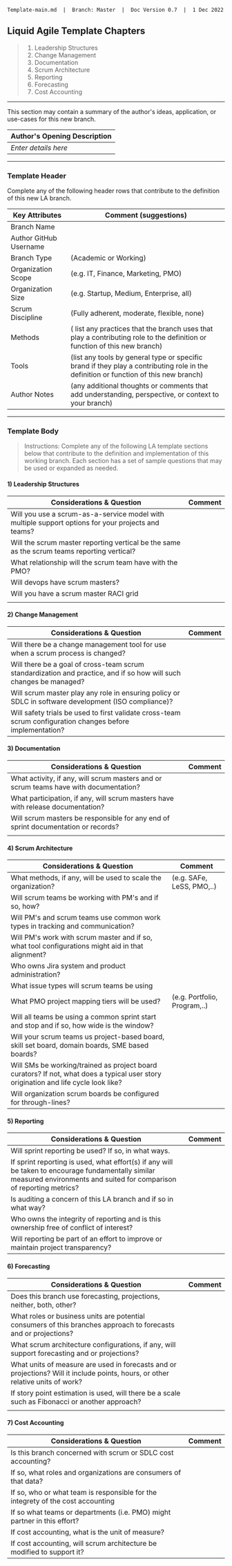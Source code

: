 ```
Template-main.md  |  Branch: Master  |  Doc Version 0.7  |  1 Dec 2022
```

## Liquid Agile Template Chapters

>1. Leadership Structures
>2. Change Management
>3. Documentation
>4. Scrum Architecture
>5. Reporting
>6. Forecasting
>7. Cost Accounting


---

This section may contain a summary of the author's ideas, application, or use-cases for this new branch. 
 
|Author's Opening Description|
|----|
|_Enter details here_| 



---

### Template Header
Complete any of the following header rows that contribute to the definition of this new LA branch. 

| Key Attributes | Comment (suggestions)|
|-------|---------|
| Branch Name | |
| Author GitHub Username | |
| Branch Type | (Academic or Working) |
| Organization Scope      |   (e.g. IT, Finance, Marketing, PMO)                     |
| Organization Size  | (e.g. Startup, Medium, Enterprise, all)  |
| Scrum Discipline | (Fully adherent, moderate, flexible, none) |
| Methods  |  ( list any practices that the branch uses that play a contributing role to the definition or function of this new branch) |
| Tools | (list any tools by general type or specific brand if they play a contributing role in the definition or function of this new branch) |
| Author Notes |  (any additional thoughts or comments that add understanding, perspective, or context to your branch)  |

---
### Template Body



>Instructions: Complete any of the following LA template sections below that contribute to the definition and implementation of this working branch. Each section has a set of sample questions that may be used or expanded as needed.  


#### 1) Leadership Structures

| Considerations & Question | Comment |
|-------|---------|
| Will you use a scrum-as-a-service model with multiple support options for your projects and teams? | | 
| Will the scrum master reporting vertical be the same as the scrum teams reporting vertical?   |  |
|What relationship will the scrum team have with the PMO? | | 
|Will devops have scrum masters? | | 
|Will you have a scrum master RACI grid  | |
| | | 



#### 2) Change Management
| Considerations & Question | Comment |
|-------|---------|
|Will there be a change management tool for use when a scrum process is changed?  | | 
|Will there be a goal of cross-team scrum standardization and practice, and if so how will such changes be managed? | | 
|Will scrum master play any role in ensuring policy or SDLC in software development (ISO compliance)? | | 
|Will safety trials be used to first validate cross-team scrum configuration changes before implementation? | | 


#### 3) Documentation
| Considerations & Question | Comment |
|-------|---------|
| What activity, if any, will scrum masters and or scrum teams have with documentation? | |
|What participation, if any, will scrum masters have with release documentation? | |
| Will scrum masters be responsible for any end of sprint documentation or records?| |
| | | 

#### 4) Scrum Architecture
| Considerations & Question | Comment |
|-------|---------|
|What methods, if any, will be used to scale the organization? | (e.g. SAFe, LeSS, PMO,..)| 
|Will scrum teams be working with PM's and if so, how? | | 
|Will PM's and scrum teams use common work types in tracking and communication? | | 
|Will PM's work with scrum master and if so, what tool configurations might aid in that alignment? | | 
|Who owns Jira system and product administration? | | 
|What issue types will scrum teams be using | | 
|What PMO project mapping tiers will be used? | (e.g. Portfolio, Program,..) |
|Will all teams be using a common sprint start and stop and if so, how wide is the window? | | 
|Will your scrum teams us project-based board, skill set board, domain boards, SME based boards? | | 
|Will SMs be working/trained as project board curators? If not, what does a typical user story origination and life cycle look like? | |
|Will organization scrum boards be configured for through-lines? | |  


#### 5) Reporting
| Considerations & Question | Comment |
|-------|---------|
|Will sprint reporting be used? If so, in what ways. | | 
|If sprint reporting is used, what effort(s) if any will be taken to encourage fundamentally similar measured environments and suited for comparison of reporting metrics?  | | 
|Is auditing a concern of this LA branch and if so in what way? | | 
|Who owns the integrity of reporting and is this ownership free of conflict of interest? | | 
|Will reporting be part of an effort to improve or maintain project transparency? | | 




#### 6) Forecasting
| Considerations & Question | Comment |
|-------|---------|
|Does this branch use forecasting, projections, neither, both, other? | |
|What roles or business units are potential consumers of this branches approach to forecasts and or projections? | |
|What scrum architecture configurations, if any, will support forecasting and or projections? | |
|What units of measure are used in forecasts and or projections? Will it include points, hours, or other relative units of work?| | 
|If story point estimation is used, will there be a scale such as Fibonacci or another approach? | |
| | | 






#### 7) Cost Accounting
| Considerations & Question | Comment |
|-------|---------|
|Is this branch concerned with scrum or SDLC cost accounting? | |
|If so, what roles and organizations are consumers of that data? | |
|If so, who or what team is responsible for the integrety of the cost accounting | | 
| If so what teams or departments (i.e. PMO) might partner in this effort? | | 
|If cost accounting, what is the unit of measure?  | |
|If cost accounting, will scrum architecture be modified to support it? | | 







